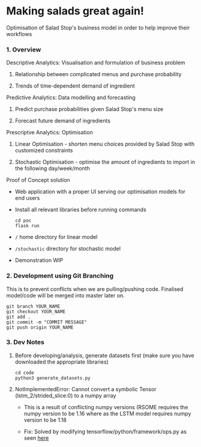 # Making salads great again!

Optimisation of Salad Stop's business model in order to help improve their workflows

### 1. Overview

Descriptive Analytics: Visualisation and formulation of business problem

1. Relationship between complicated menus and purchase probability

2. Trends of time-dependent demand of ingredient

Predictive Analytics: Data modelling and forecasting

1. Predict purchase probabilities given Salad Stop's menu size

2. Forecast future demand of ingredients

Prescriptve Analytics: Optimisation 

1. Linear Optimisation - shorten menu choices provided by Salad Stop with customized constraints

2. Stochastic Optimisation - optimise the amount of ingredients to import in the following day/week/month

Proof of Concept solution

- Web application with a proper UI serving our optimisation models for end users 

- Install all relevant libraries before running commands

  ```
  cd poc
  flask run 
  ```
  
- `/` home directory for linear model

- `/stochastic` directory for stochastic model

- Demonstration WIP

### 2. Development using Git Branching

This is to prevent conflicts when we are pulling/pushing code. Finalised model/code will be merged into master later on.

```
git branch YOUR_NAME
git checkout YOUR_NAME
git add .
git commit -m "COMMIT MESSAGE"
git push origin YOUR_NAME
```

### 3. Dev Notes

1. Before developing/analysis, generate datasets first (make sure you have downloaded the appropriate libraries)

	```
	cd code
	python3 generate_datasets.py
	```

2. NotImplementedError: Cannot convert a symbolic Tensor (lstm_2/strided_slice:0) to a numpy array

    - This is a result of conflicting numpy versions (RSOME requires the numpy version to be 1.16 where as the LSTM model requires numpy version to be 1.18

    - Fix: Solved by modifying tensorflow/python/framework/ops.py as seen [here](https://localcoder.org/notimplementederror-cannot-convert-a-symbolic-tensor-lstm-2-strided-slice0-t)

